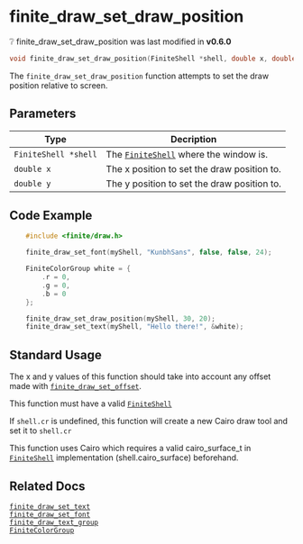 # finite_draw_set_draw_position

<div class="alert alert-info part text-info">
❔ finite_draw_set_draw_position was last modified in <b>v0.6.0</b>
</div>

```c
void finite_draw_set_draw_position(FiniteShell *shell, double x, double y)
```

The `finite_draw_set_draw_position` function attempts to set the draw position relative to screen.

## Parameters

| Type                 | Decription                                                           |
| -------------------- | -------------------------------------------------------------------- |
| `FiniteShell *shell` | The [`FiniteShell`](../../../types/FiniteShell) where the window is. |
| `double x`           | The x position to set the draw position to.                          |
| `double y`           | The y position to set the draw position to.                          |

## Code Example

```c
    #include <finite/draw.h>

    finite_draw_set_font(myShell, "KunbhSans", false, false, 24);

    FiniteColorGroup white = {
        .r = 0,
        .g = 0,
        .b = 0
    };

    finite_draw_set_draw_position(myShell, 30, 20);
    finite_draw_set_text(myShell, "Hello there!", &white);
```

## Standard Usage

The x and y values of this function should take into account any offset made with [`finite_draw_set_offset`](../finite_draw_set_offset).

This function must have a valid [`FiniteShell`](../../../types/FiniteShell)

If `shell.cr` is undefined, this function will create a new Cairo draw tool and set it to `shell.cr`

This function uses Cairo which requires a valid cairo_surface_t in [`FiniteShell`](../../../types/FiniteShell) implementation (shell.cairo_surface) beforehand.

## Related Docs

[`finite_draw_set_text`](../finite_draw_set_text)<br>
[`finite_draw_set_font`](../finite_draw_set_font)<br>
[`finite_draw_text_group`](../finite_draw_text_group)<br>
[`FiniteColorGroup`](../../../types/Finit1eColorGroup)
